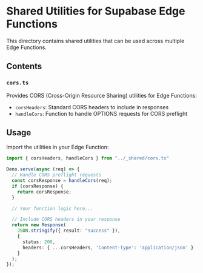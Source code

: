 # Shared Utilities for Supabase Edge Functions

This directory contains shared utilities that can be used across multiple Edge Functions.

## Contents

### `cors.ts`

Provides CORS (Cross-Origin Resource Sharing) utilities for Edge Functions:

- `corsHeaders`: Standard CORS headers to include in responses
- `handleCors`: Function to handle OPTIONS requests for CORS preflight

## Usage

Import the utilities in your Edge Function:

```typescript
import { corsHeaders, handleCors } from "../_shared/cors.ts"

Deno.serve(async (req) => {
  // Handle CORS preflight requests
  const corsResponse = handleCors(req);
  if (corsResponse) {
    return corsResponse;
  }

  // Your function logic here...

  // Include CORS headers in your response
  return new Response(
    JSON.stringify({ result: "success" }),
    { 
      status: 200, 
      headers: { ...corsHeaders, 'Content-Type': 'application/json' } 
    }
  );
});
``` 